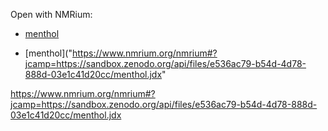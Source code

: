 Open with NMRium:
* <a href="https://www.nmrium.org/nmrium#?jcamp=https://sandbox.zenodo.org/api/files/e536ac79-b54d-4d78-888d-03e1c41d20cc/menthol.jdx" target="_blank">menthol</a>

* [menthol]("https://www.nmrium.org/nmrium#?jcamp=https://sandbox.zenodo.org/api/files/e536ac79-b54d-4d78-888d-03e1c41d20cc/menthol.jdx"

https://www.nmrium.org/nmrium#?jcamp=https://sandbox.zenodo.org/api/files/e536ac79-b54d-4d78-888d-03e1c41d20cc/menthol.jdx
